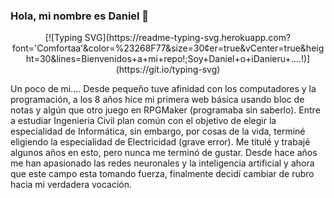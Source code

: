 ### Hola, mi nombre es Daniel 👋

<p align="center">
[![Typing SVG](https://readme-typing-svg.herokuapp.com?font='Comfortaa'&color=%23268F77&size=30&center=true&vCenter=true&height=30&lines=Bienvenidos+a+mi+repo!;Soy+Daniel+o+iDanieru+....!)](https://git.io/typing-svg)
    
<!--
    <img src="https://readme-typing-svg.herokuapp.com?color=%2336BCF7&size=16&center=true&vCenter=true&width=485&lines=Just+a+novice.+Still+got+a+lot+to+learn.;Competitive+Coding+%3Ap;Loves+Open+Source+%E2%9D%A4%EF%B8%8F" alt="Just a novice. Still got a lot to learn." />




<a href="https://git.io/typing-svg"><img src="https://readme-typing-svg.herokuapp.com?font=Fira+Code&size=25&duration=3000&pause=1000&color=e69138&center=true&vCenter=true&width=477&lines=Desarrollador,+Speaker,+Teacher;Open+Source+Contributor" alt="Typing SVG" /></a>
</p>
-->

Un poco de mi....
Desde pequeño tuve afinidad con los computadores y la programación, a los 8 años hice mi primera web básica usando bloc de notas y algún que otro juego en RPGMaker (programaba sin saberlo). Entre a estudiar Ingenieria Civil plan común con el objetivo de elegir la especialidad de Informática, sin embargo, por cosas de la vida, terminé eligiendo la especialidad de Electricidad (grave error). Me titulé y trabajé algunos años en esto, pero nunca me terminó de gustar. Desde hace años me han apasionado las redes neuronales y la inteligencia artificial y ahora que este campo esta tomando fuerza, finalmente decidí cambiar de rubro hacia mi verdadera vocación.

<!--
**iDanieruDev/iDanieruDev** is a ✨ _special_ ✨ repository because its `README.md` (this file) appears on your GitHub profile.

Here are some ideas to get you started:

- 🔭 I’m currently working on ...
- 🌱 I’m currently learning ...
- 👯 I’m looking to collaborate on ...
- 🤔 I’m looking for help with ...
- 💬 Ask me about ...
- 📫 How to reach me: ...
- 😄 Pronouns: ...
- ⚡ Fun fact: ...
-->
